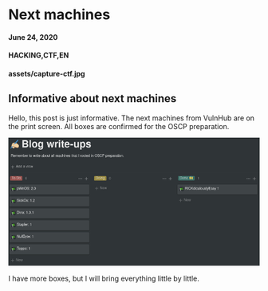 # Next machines
#### June 24, 2020
#### HACKING,CTF,EN
#### assets/capture-ctf.jpg

## Informative about next machines

Hello, this post is just informative. The next machines from VulnHub are on the print screen. All boxes are confirmed for the OSCP preparation.  

![NextMachines](https://raw.githubusercontent.com/raphaelbarbosaqwerty/raphaelbarbosaqwerty.github.io/master/data/assets/informative/NextWriteupsMachines2.png)  

I have more boxes, but I will bring everything little by little.  